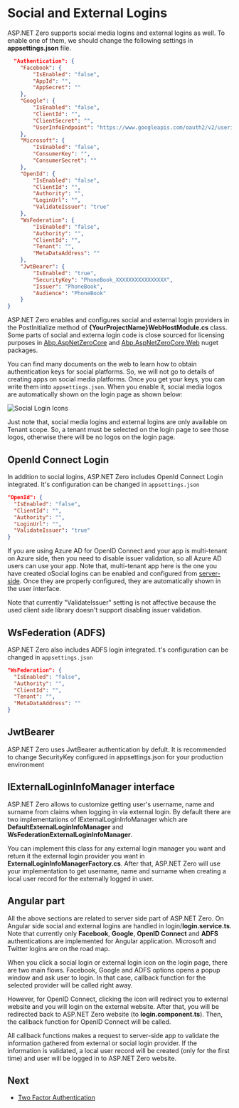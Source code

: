 # Social and External Logins

ASP.NET Zero supports social media logins and external logins as well. To enable one of them, we should change the following settings in **appsettings.json** file.

```json
  "Authentication": {
    "Facebook": {
        "IsEnabled": "false",
        "AppId": "",
        "AppSecret": ""
    },
    "Google": {
        "IsEnabled": "false",
        "ClientId": "",
        "ClientSecret": "",
        "UserInfoEndpoint": "https://www.googleapis.com/oauth2/v2/userinfo"
    },
    "Microsoft": {
        "IsEnabled": "false",
        "ConsumerKey": "",
        "ConsumerSecret": ""
    },
    "OpenId": {
        "IsEnabled": "false",
        "ClientId": "",
        "Authority": "",
        "LoginUrl": "",
        "ValidateIssuer": "true"
    },
    "WsFederation": {
        "IsEnabled": "false",
        "Authority": "",
        "ClientId": "",
        "Tenant": "",
        "MetaDataAddress": ""
    },
    "JwtBearer": {
        "IsEnabled": "true",
        "SecurityKey": "PhoneBook_XXXXXXXXXXXXXXXX",
        "Issuer": "PhoneBook",
        "Audience": "PhoneBook"
    }
}
```

ASP.NET Zero enables and configures social and external login providers in the PostInitialize method of **{YourProjectName}WebHostModule.cs** class. Some parts of social and externa login code is close sourced for licensing purposes in [Abp.AspNetZeroCore](https://www.nuget.org/packages/Abp.AspNetZeroCore) and [Abp.AspNetZeroCore.Web](https://www.nuget.org/packages/Abp.AspNetZeroCore.Web) nuget packages.

You can find many documents on the web to learn how to obtain authentication keys for social platforms. So, we will not go to details of creating apps on social media platforms. Once you get your keys, you can write
them into `appsettings.json`. When you enable it, social media logos are automatically shown on the login page as shown below:

<img src="D:/Github/documents/docs/en/images/social-login-logos-3.png" alt="Social Login Icons" class="img-thumbnail" />

Just note that, social media logins and external logins are only available on Tenant scope. So, a tenant must be selected on the login page to see those logos, otherwise there will be no logos on the login page.

## OpenId Connect Login

In addition to social logins, ASP.NET Zero includes OpenId Connect Login integrated. It's configuration can be changed in `appsettings.json`

```json
"OpenId": {
  "IsEnabled": "false",
  "ClientId": "",
  "Authority": "",
  "LoginUrl": "",
  "ValidateIssuer": "true"
}
```

If you are using Azure AD for OpenID Connect and your app is multi-tenant on Azure side, then you need to disable issuer validation, so all Azure AD users can use your app. Note that, multi-tenant app here is the one you have created oSocial logins can be enabled and configured from [server-side](Features-Mvc-Core-Social-Logins). Once they are properly configured, they are  automatically shown in the user interface. 

Note that currently "ValidateIssuer" setting is not affective because the used client side library doesn't support disabling issuer validation.

## WsFederation (ADFS)

ASP.NET Zero also includes ADFS login integrated. t's configuration can be changed in `appsettings.json`

```json
"WsFederation": {
  "IsEnabled": "false",
  "Authority": "",
  "ClientId": "",
  "Tenant": "",
  "MetaDataAddress": ""
}
```

## JwtBearer

ASP.NET Zero uses JwtBearer authentication by defult. It is recommended to change SecurityKey configured in appsettings.json for your production environment

## IExternalLoginInfoManager interface

ASP.NET Zero allows to customize getting user's username, name and surname from claims when logging in via external login. By default there are two implementations of IExternalLoginInfoManager which are **DefaultExternalLoginInfoManager** and **WsFederationExternalLoginInfoManager**.

You can implement this class for any external login manager you want and return it the external login provider you want in **ExternalLoginInfoManagerFactory.cs**. After that, ASP.NET Zero will use your implementation to get username, name and surname when creating a local user record for the externally logged in user.

## Angular part

All the above sections are related to server side part of ASP.NET Zero. On Angular side social and external logins are handled in login/**login.service.ts**. Note that currently only **Facebook**, **Google**, **OpenID Connect** and **ADFS** authentications are implemented for Angular application. Microsoft and Twitter logins are on the road map.

When you click a social login or external login icon on the login page, there are two main flows. Facebook, Google and ADFS options opens a popup window and ask user to login. In that case, callback function for the selected provider will be called right away. 

However, for OpenID Connect, clicking the icon will redirect you to external website and you will login on the external website. After that, you will be redirected back to ASP.NET Zero website (to **login.component.ts**). Then, the callback function for OpenID Connect will be called.

All callback functions makes a request to server-side app to validate the information gathered from external or social login provider. If the information is validated, a local user record will be created (only for the first time) and user will be logged in to ASP.NET Zero website.

## Next

- [Two Factor Authentication](Features-Angular-Two-Factor-Authentication)

